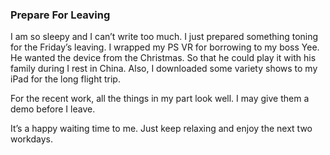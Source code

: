 ### Prepare For Leaving
I am so sleepy and I can’t write too much. I just prepared something toning for the Friday’s leaving. I wrapped my PS VR for borrowing to my boss Yee. He wanted the device from the Christmas. So that he could play it with his family during I rest in China. Also, I downloaded some variety shows to my iPad for the long flight trip.

For the recent work, all the things in my part look well. I may give them a demo before I leave.

It’s a happy waiting time to me. Just keep relaxing and enjoy the next two workdays.
